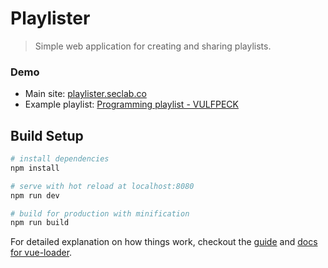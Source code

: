 # Playlister

> Simple web application for creating and sharing playlists.

### Demo

* Main site: [playlister.seclab.co](http://playlister.seclab.co)
* Example playlist: [Programming playlist - VULFPECK](http://playlister.seclab.co/play/dff62c8491a3c92f4316834a164f3208)


## Build Setup

``` bash
# install dependencies
npm install

# serve with hot reload at localhost:8080
npm run dev

# build for production with minification
npm run build
```

For detailed explanation on how things work, checkout the [guide](http://vuejs-templates.github.io/webpack/) and [docs for vue-loader](http://vuejs.github.io/vue-loader).
